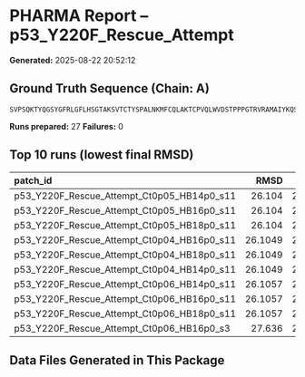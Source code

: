 # PHARMA Report – p53_Y220F_Rescue_Attempt

**Generated:** 2025-08-22 20:52:12
## Ground Truth Sequence (Chain: A)

```
SVPSQKTYQGSYGFRLGFLHSGTAKSVTCTYSPALNKMFCQLAKTCPVQLWVDSTPPPGTRVRAMAIYKQSQHMTEVVRRCPHHERCSDSDGLAPPQHLIRVEGNLRVEYLDDRNTFRHSVVVPYEPPEVGSDCTTIHYNYMCNSSCMGGMNRRPILTIITLEDSSGNLLGRNSFEVRVCACPGRDRRTEEENL
```

**Runs prepared:** 27
**Failures:** 0

## Top 10 runs (lowest final RMSD)

| patch_id                                   |    RMSD |      Rg |   total_loss |
|:-------------------------------------------|--------:|--------:|-------------:|
| p53_Y220F_Rescue_Attempt_Ct0p05_HB14p0_s11 | 26.104  | 20.6955 |      2608.7  |
| p53_Y220F_Rescue_Attempt_Ct0p05_HB16p0_s11 | 26.104  | 20.6955 |      2608.7  |
| p53_Y220F_Rescue_Attempt_Ct0p05_HB18p0_s11 | 26.104  | 20.6955 |      2608.7  |
| p53_Y220F_Rescue_Attempt_Ct0p04_HB16p0_s11 | 26.1049 | 20.6938 |      2098.62 |
| p53_Y220F_Rescue_Attempt_Ct0p04_HB18p0_s11 | 26.1049 | 20.6938 |      2098.62 |
| p53_Y220F_Rescue_Attempt_Ct0p04_HB14p0_s11 | 26.1049 | 20.6938 |      2098.62 |
| p53_Y220F_Rescue_Attempt_Ct0p06_HB14p0_s11 | 26.1057 | 20.6963 |      3127.75 |
| p53_Y220F_Rescue_Attempt_Ct0p06_HB16p0_s11 | 26.1057 | 20.6963 |      3127.75 |
| p53_Y220F_Rescue_Attempt_Ct0p06_HB18p0_s11 | 26.1057 | 20.6963 |      3127.75 |
| p53_Y220F_Rescue_Attempt_Ct0p06_HB16p0_s3  | 27.636  | 24.6967 |      3249.29 |

## Data Files Generated in This Package

